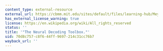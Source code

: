 ```yaml
---
content_type: external-resource
external_url: https://cbmm.mit.edu/sites/default/files/learning-hub/Meyers_FrontNeuroInfo_2013.pdf
has_external_license_warning: true
license: https://en.wikipedia.org/wiki/All_rights_reserved
status: ''
title: '"The Neural Decoding Toolbox."'
uid: 70d8c757-c8f6-44ff-9697-214c31cc76b7
wayback_url: ''
---
```

